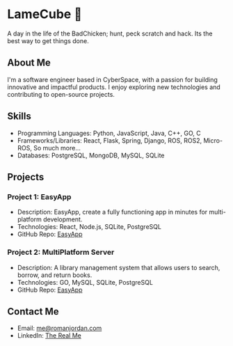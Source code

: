 # LameCube 👻
A day in the life of the BadChicken; hunt, peck scratch and hack. Its the best way to get things done.
## About Me

I'm a software engineer based in CyberSpace, with a passion for building innovative and impactful products. I enjoy exploring new technologies and contributing to open-source projects.

## Skills

- Programming Languages: Python, JavaScript, Java, C++, GO, C
- Frameworks/Libraries: React, Flask, Spring, Django, ROS, ROS2, Micro-ROS, So much more...
- Databases: PostgreSQL, MongoDB, MySQL, SQLite

## Projects

### Project 1: EasyApp

- Description: EasyApp, create a fully functioning app in minutes for multi-platform development.
- Technologies: React, Node.js, SQLite, PostgreSQL
- GitHub Repo: [EasyApp](https://github.com/lamecube/App)

### Project 2: MultiPlatform Server

- Description: A library management system that allows users to search, borrow, and return books.
- Technologies: GO, MySQL, SQLite, PostgreSQL
- GitHub Repo: [EasyApp](https://github.com/lamecube/App)

## Contact Me

- Email: me@romanjordan.com
- LinkedIn: [The Real Me](https://www.linkedin.com/in/romancjordan/)
